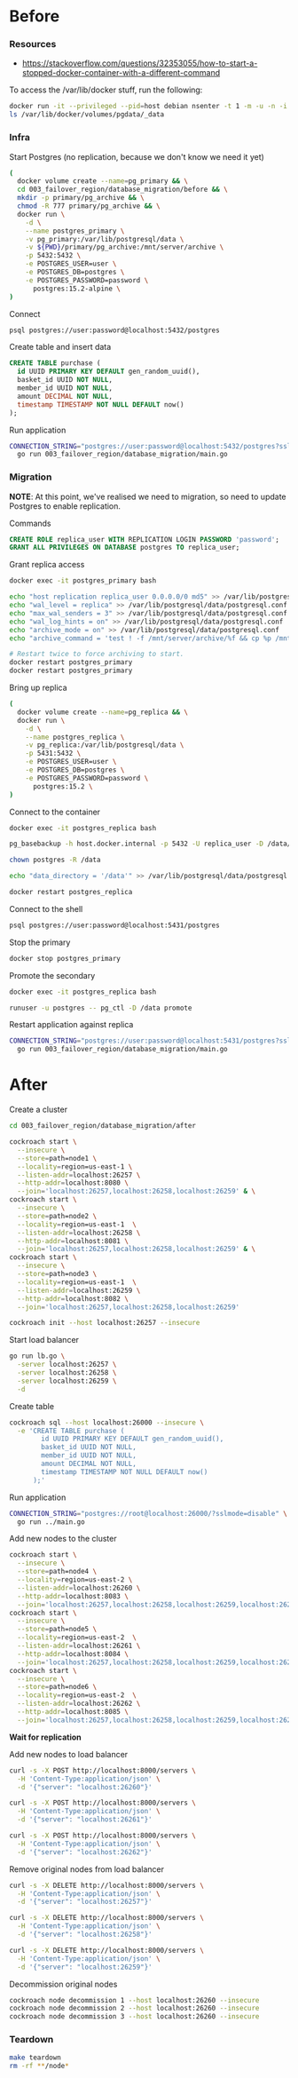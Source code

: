 # Before

### Resources

* https://stackoverflow.com/questions/32353055/how-to-start-a-stopped-docker-container-with-a-different-command

To access the /var/lib/docker stuff, run the following:

``` sh
docker run -it --privileged --pid=host debian nsenter -t 1 -m -u -n -i sh
ls /var/lib/docker/volumes/pgdata/_data
```

### Infra

Start Postgres (no replication, because we don't know we need it yet)

``` sh
(
  docker volume create --name=pg_primary && \
  cd 003_failover_region/database_migration/before && \
  mkdir -p primary/pg_archive && \
  chmod -R 777 primary/pg_archive && \
  docker run \
    -d \
    --name postgres_primary \
    -v pg_primary:/var/lib/postgresql/data \
    -v ${PWD}/primary/pg_archive:/mnt/server/archive \
    -p 5432:5432 \
    -e POSTGRES_USER=user \
    -e POSTGRES_DB=postgres \
    -e POSTGRES_PASSWORD=password \
      postgres:15.2-alpine \
)
```

Connect

``` sh
psql postgres://user:password@localhost:5432/postgres
```

Create table and insert data

``` sql
CREATE TABLE purchase (
  id UUID PRIMARY KEY DEFAULT gen_random_uuid(),
  basket_id UUID NOT NULL,
  member_id UUID NOT NULL,
  amount DECIMAL NOT NULL,
  timestamp TIMESTAMP NOT NULL DEFAULT now()
);
```

Run application

``` sh
CONNECTION_STRING="postgres://user:password@localhost:5432/postgres?sslmode=disable" \
  go run 003_failover_region/database_migration/main.go
```

### Migration

**NOTE**: At this point, we've realised we need to migration, so need to update Postgres to enable replication.

Commands

``` sql
CREATE ROLE replica_user WITH REPLICATION LOGIN PASSWORD 'password';
GRANT ALL PRIVILEGES ON DATABASE postgres TO replica_user;
```

Grant replica access

``` sh
docker exec -it postgres_primary bash

echo "host replication replica_user 0.0.0.0/0 md5" >> /var/lib/postgresql/data/pg_hba.conf
echo "wal_level = replica" >> /var/lib/postgresql/data/postgresql.conf
echo "max_wal_senders = 3" >> /var/lib/postgresql/data/postgresql.conf
echo "wal_log_hints = on" >> /var/lib/postgresql/data/postgresql.conf
echo "archive_mode = on" >> /var/lib/postgresql/data/postgresql.conf
echo "archive_command = 'test ! -f /mnt/server/archive/%f && cp %p /mnt/server/archive/%f'" >> /var/lib/postgresql/data/postgresql.conf

# Restart twice to force archiving to start.
docker restart postgres_primary
docker restart postgres_primary
```

Bring up replica

``` sh
(
  docker volume create --name=pg_replica && \
  docker run \
    -d \
    --name postgres_replica \
    -v pg_replica:/var/lib/postgresql/data \
    -p 5431:5432 \
    -e POSTGRES_USER=user \
    -e POSTGRES_DB=postgres \
    -e POSTGRES_PASSWORD=password \
      postgres:15.2 \
)
```

Connect to the container

``` sh
docker exec -it postgres_replica bash

pg_basebackup -h host.docker.internal -p 5432 -U replica_user -D /data/ -Fp -Xs -R

chown postgres -R /data

echo "data_directory = '/data'" >> /var/lib/postgresql/data/postgresql.conf

docker restart postgres_replica
```

Connect to the shell

``` sh
psql postgres://user:password@localhost:5431/postgres 
```

Stop the primary

``` sh
docker stop postgres_primary
```

Promote the secondary

``` sh
docker exec -it postgres_replica bash

runuser -u postgres -- pg_ctl -D /data promote
```

Restart application against replica

``` sh
CONNECTION_STRING="postgres://user:password@localhost:5431/postgres?sslmode=disable" \
  go run 003_failover_region/database_migration/main.go
```

# After

Create a cluster

``` sh
cd 003_failover_region/database_migration/after

cockroach start \
  --insecure \
  --store=path=node1 \
  --locality=region=us-east-1 \
  --listen-addr=localhost:26257 \
  --http-addr=localhost:8080 \
  --join='localhost:26257,localhost:26258,localhost:26259' & \
cockroach start \
  --insecure \
  --store=path=node2 \
  --locality=region=us-east-1  \
  --listen-addr=localhost:26258 \
  --http-addr=localhost:8081 \
  --join='localhost:26257,localhost:26258,localhost:26259' & \
cockroach start \
  --insecure \
  --store=path=node3 \
  --locality=region=us-east-1  \
  --listen-addr=localhost:26259 \
  --http-addr=localhost:8082 \
  --join='localhost:26257,localhost:26258,localhost:26259'

cockroach init --host localhost:26257 --insecure
```

Start load balancer

``` sh
go run lb.go \
  -server localhost:26257 \
  -server localhost:26258 \
  -server localhost:26259 \
  -d
```

Create table

``` sh
cockroach sql --host localhost:26000 --insecure \
  -e 'CREATE TABLE purchase (
        id UUID PRIMARY KEY DEFAULT gen_random_uuid(),
        basket_id UUID NOT NULL,
        member_id UUID NOT NULL,
        amount DECIMAL NOT NULL,
        timestamp TIMESTAMP NOT NULL DEFAULT now()
      );'
```

Run application

``` sh
CONNECTION_STRING="postgres://root@localhost:26000/?sslmode=disable" \
  go run ../main.go
```

Add new nodes to the cluster

``` sh
cockroach start \
  --insecure \
  --store=path=node4 \
  --locality=region=us-east-2 \
  --listen-addr=localhost:26260 \
  --http-addr=localhost:8083 \
  --join='localhost:26257,localhost:26258,localhost:26259,localhost:26260,localhost:26261,localhost:26262' & \
cockroach start \
  --insecure \
  --store=path=node5 \
  --locality=region=us-east-2  \
  --listen-addr=localhost:26261 \
  --http-addr=localhost:8084 \
  --join='localhost:26257,localhost:26258,localhost:26259,localhost:26260,localhost:26261,localhost:26262' & \
cockroach start \
  --insecure \
  --store=path=node6 \
  --locality=region=us-east-2  \
  --listen-addr=localhost:26262 \
  --http-addr=localhost:8085 \
  --join='localhost:26257,localhost:26258,localhost:26259,localhost:26260,localhost:26261,localhost:26262'
```

**Wait for replication**

Add new nodes to load balancer

``` sh
curl -s -X POST http://localhost:8000/servers \
  -H 'Content-Type:application/json' \
  -d '{"server": "localhost:26260"}'

curl -s -X POST http://localhost:8000/servers \
  -H 'Content-Type:application/json' \
  -d '{"server": "localhost:26261"}'

curl -s -X POST http://localhost:8000/servers \
  -H 'Content-Type:application/json' \
  -d '{"server": "localhost:26262"}'
```

Remove original nodes from load balancer

``` sh
curl -s -X DELETE http://localhost:8000/servers \
  -H 'Content-Type:application/json' \
  -d '{"server": "localhost:26257"}'

curl -s -X DELETE http://localhost:8000/servers \
  -H 'Content-Type:application/json' \
  -d '{"server": "localhost:26258"}'

curl -s -X DELETE http://localhost:8000/servers \
  -H 'Content-Type:application/json' \
  -d '{"server": "localhost:26259"}'
```

Decommission original nodes

``` sh
cockroach node decommission 1 --host localhost:26260 --insecure
cockroach node decommission 2 --host localhost:26260 --insecure
cockroach node decommission 3 --host localhost:26260 --insecure
```

### Teardown

``` sh
make teardown
rm -rf **/node*
```